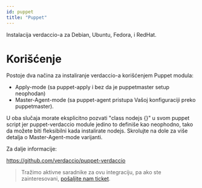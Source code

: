```yaml
---
id: puppet
title: "Puppet"
---
```

Instalacija verdaccio-a za Debian, Ubuntu, Fedora, i RedHat.

# Korišćenje

Postoje dva načina za instaliranje verdaccio-a korišćenjem Puppet modula:

* Apply-mode (sa puppet-apply i bez da je puppetmaster setup neophodan)
* Master-Agent-mode (sa puppet-agent pristupa Vašoj konfiguraciji preko puppetmaster).

U oba slučaja morate eksplicitno pozvati "class nodejs {}" u svom puppet script jer puppet-verdaccio module jedino to definiše kao neophodno, tako da možete biti fleksibilni kada instalirate nodejs. Skrolujte na dole za više detalja o Master-Agent-mode varijanti.

Za dalje informacije:

<https://github.com/verdaccio/puppet-verdaccio>

> Tražimo aktivne saradnike za ovu integraciju, pa ako ste zainteresovani, [pošaljite nam ticket](https://github.com/verdaccio/puppet-verdaccio/issues/11).